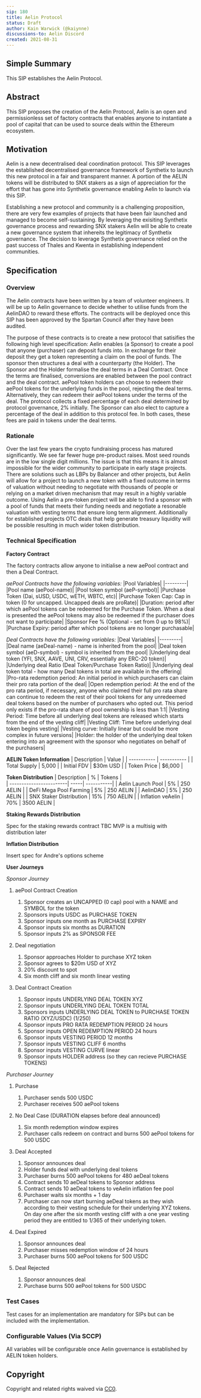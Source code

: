 ```yaml
---
sip: 180
title: Aelin Protocol
status: Draft
author: Kain Warwick (@kaiynne)
discussions-to: Aelin Discord
created: 2021-08-31
---
```


## Simple Summary

<!--"If you can't explain it simply, you don't understand it well enough." Simply describe the outcome the proposed changes intends to achieve. This should be non-technical and accessible to a casual community member.-->

This SIP establishes the Aelin Protocol.

## Abstract

<!--A short (~200 word) description of the proposed change, the abstract should clearly describe the proposed change. This is what *will* be done if the SIP is implemented, not *why* it should be done or *how* it will be done. If the SIP proposes deploying a new contract, write, "we propose to deploy a new contract that will do x".-->

This SIP proposes the creation of the Aelin Protocol, Aelin is an open and permissionless set of factory contracts that enables anyone to instantiate a pool of capital that can be used to source deals within the Ethereum ecosystem.

## Motivation

<!--This is the problem statement. This is the *why* of the SIP. It should clearly explain *why* the current state of the protocol is inadequate.  It is critical that you explain *why* the change is needed, if the SIP proposes changing how something is calculated, you must address *why* the current calculation is innaccurate or wrong. This is not the place to describe how the SIP will address the issue!-->

Aelin is a new decentralised deal coordination protocol. This SIP leverages the established decentralised governance framework of Synthetix to launch this new protocol in a fair and transparent manner. A portion of the AELIN tokens will be distributed to SNX stakers as a sign of appreciation for the effort that has gone into Synthetix governance enabling Aelin to launch via this SIP.

Establishing a new protocol and community is a challenging proposition, there are very few examples of projects that have been fair launched and managed to become self-sustaining. By leveraging the exisiting Synthetix governance process and rewarding SNX stakers Aelin will be able to create a new governance system that inhereits the legitimacy of Synthetix governance. The decision to leverage Synthetix governance relied on the past success of Thales and Kwenta in establishing independent communities.

## Specification

<!--The specification should describe the syntax and semantics of any new feature, there are five sections
1. Overview
2. Rationale
3. Technical Specification
4. Test Cases
5. Configurable Values
-->

### Overview

<!--This is a high level overview of *how* the SIP will solve the problem. The overview should clearly describe how the new feature will be implemented.-->

The Aelin contracts have been written by a team of volunteer engineers. It will be up to Aelin governance to decide whether to utilise funds from the AelinDAO to reward these efforts. The contracts will be deployed once this SIP has been approved by the Spartan Council after they have been audited.

The purpose of these contracts is to create a new protocol that satisifies the following high level specification:
Aelin enables (a Sponsor) to create a pool that anyone (purchaser) can deposit funds into. In exchange for their deposit they get a token representing a claim on the pool of funds. The sponsor then structures a deal with a counterparty (the Holder). The Sponsor and the Holder formalise the deal terms in a Deal Contract. Once the terms are finalised, conversions are enabled between the pool contract and the deal contract. aePool token holders can choose to redeem their aePool tokens for the underlying funds in the pool, rejecting the deal terms. Alternatively, they can redeem their aePool tokens under the terms of the deal. The protocol collects a fixed percentage of each deal determined by protocol governance, 2% initially. The Sponsor can also elect to capture a percentage of the deal in addition to this protocol fee. In both cases, these fees are paid in tokens under the deal terms.

### Rationale

<!--This is where you explain the reasoning behind how you propose to solve the problem. Why did you propose to implement the change in this way, what were the considerations and trade-offs. The rationale fleshes out what motivated the design and why particular design decisions were made. It should describe alternate designs that were considered and related work. The rationale may also provide evidence of consensus within the community, and should discuss important objections or concerns raised during discussion.-->

Over the last few years the crypto fundraising process has matured significantly. We see far fewer huge pre-product raises. Most seed rounds are in the low single digit millions. The issue is that this means it is almost impossible for the wider community to participate in early stage projects. There are solutions such as LBPs by Balancer and other projects, but Aelin will allow for a project to launch a new token with a fixed outcome in terms of valuation without needing to negotiate with thousands of people or relying on a market driven mechanism that may result in a highly variable outcome. Using Aelin a pre-token project will be able to find a sponsor with a pool of funds that meets their funding needs and negotiate a resonable valuation with vesting terms that ensure long term alignment. Additionally for established projects OTC deals that help generate treasury liquidity will be possible resulting in much wider token distribution.

### Technical Specification

<!--The technical specification should outline the public API of the changes proposed. That is, changes to any of the interfaces Synthetix currently exposes or the creations of new ones.-->

**Factory Contract**

The factory contracts allow anyone to initialise a new aePool contract and then a Deal Contract.

_aePool Contracts have the following variables:_
|Pool Variables|
|---------|
|Pool name (aePool-name)|
|Pool token symbol (aeP-symbol)|
|Purchase Token (Dai, sUSD, USDC, wETH, WBTC, etc)|
|Purchase Token Cap: Cap in token (0 for uncapped. Uncapped deals are proRate)|
|Duration: period after which aePool tokens can be redeemed for the Purchase Token. When a deal is presented the aePool tokens may also be redeemed if the purchaser does not want to participate|
|Sponsor Fee % (Optional - set from 0 up to 98%)|
|Purchase Expiry: period after which pool tokens are no longer purchasable|

_Deal Contracts have the following variables:_
|Deal Variables|
|---------|
|Deal name (aeDeal-name) - name is inherited from the pool|
|Deal token symbol (aeD-symbol) - symbol is inherited from the pool|
|Underlying deal token (YFI, SNX, AAVE, UNI, CRV, essentially any ERC-20 token)|
|Underlying deal Ratio (Deal Token/Purchase Token Ratio)|
|Underlying deal token total - how many Deal tokens in total are available in the offering|
|Pro-rata redemption period: An initial period in which purchasers can claim their pro rata portion of the deal|
|Open redemption period: At the end of the pro rata period, if necessary, anyone who claimed their full pro rata share can continue to redeem the rest of their pool tokens for any unredeemed deal tokens based on the number of purchasers who opted out. This period only exists if the pro-rata share of pool ownership is less than 1:1|
|Vesting Period: Time before all underlying deal tokens are released which starts from the end of the vesting cliff|
|Vesting Cliff: Time before underlying deal token begins vesting|
|Vesting curve: Initially linear but could be more complex in future versions|
|Holder: the holder of the underlying deal token entering into an agreement with the sponsor who negotiates on behalf of the purchasers|

**AELIN Token Information**
| Description | Value |
| ----------- | ----------- |
| Total Supply | 5,000 |
| Initial FDV | $30m USD |
| Token Price | $6,000 |

**Token Distribution**
| Description | % | Tokens |  
| ------------------------| -----| -----------|
| Aelin Launch Pool | 5% | 250 AELIN |
| DeFi Mega Pool Farming | 5% | 250 AELIN |
| AelinDAO | 5% | 250 AELIN |
| SNX Staker Distribution | 15% | 750 AELIN |
| Inflation veAelin | 70% | 3500 AELIN |

**Staking Rewards Distribution**

Spec for the staking rewards contract TBC
MVP is a multisig with distribution later

**Inflation Distribution**

Insert spec for Andre's options scheme

**User Journeys**

_Sponsor Journey_

1. aePool Contract Creation

   1. Sponsor creates an UNCAPPED (0 cap) pool with a NAME and SYMBOL for the token
   2. Sponsors inputs USDC as PURCHASE TOKEN
   3. Sponsor inputs one month as PURCHASE EXPIRY
   4. Sponsor inputs six months as DURATION
   5. Sponsor inputs 2% as SPONSOR FEE

2. Deal negotiation

   1. Sponsor approaches Holder to purchase XYZ token
   2. Sponsor agrees to $20m USD of XYZ
   3. 20% discount to spot
   4. Six month cliff and six month linear vesting

3. Deal Contract Creation
   1. Sponsor inputs UNDERLYING DEAL TOKEN XYZ
   2. Sponsor inputs UNDERLYING DEAL TOKEN TOTAL
   3. Sponsors inputs UNDERLYING DEAL TOKEN to PURCHASE TOKEN RATIO (XYZ/USDC) (1/250)
   4. Sponsor inputs PRO RATA REDEMPTION PERIOD 24 hours
   5. Sponsor inputs OPEN REDEMPTION PERIOD 24 hours
   6. Sponsor inputs VESTING PERIOD 12 months
   7. Sponsor inputs VESTING CLIFF 6 months
   8. Sponsor inputs VESTING CURVE linear
   9. Sponsor inputs HOLDER address (so they can recieve PURCHASE TOKENS)

_Purchaser Journey_

1. Purchase

   1. Purchaser sends 500 USDC
   2. Purchaser receives 500 aePool tokens

2. No Deal Case (DURATION elapses before deal announced)

   1. Six month redemption window expires
   2. Purchaser calls redeem on contract and burns 500 aePool tokens for 500 USDC

3. Deal Accepted

   1. Sponsor announces deal
   2. Holder funds deal with underlying deal tokens
   3. Purchaser burns 500 aePool tokens for 480 aeDeal tokens
   4. Contract sends 10 aeDeal tokens to Sponsor address
   5. Contract sends 10 aeDeal tokens to veAelin inflation fee pool
   6. Purchaser waits six months + 1 day
   7. Purchaser can now start burning aeDeal tokens as they wish according to their vesting schedule for their underlying XYZ tokens. On day one after the six month vesting cliff with a one year vesting period they are entitled to 1/365 of their underlying token.

4. Deal Expired

   1. Sponsor announces deal
   2. Purchaser misses redemption window of 24 hours
   3. Purchaser burns 500 aePool tokens for 500 USDC

5. Deal Rejected

   1. Sponsor announces deal
   2. Purchase burns 500 aePool tokens for 500 USDC

### Test Cases

<!--Test cases for an implementation are mandatory for SIPs but can be included with the implementation..-->

Test cases for an implementation are mandatory for SIPs but can be included with the implementation.

### Configurable Values (Via SCCP)

<!--Please list all values configurable via SCCP under this implementation.-->

All variables will be configurable once Aelin governance is established by AELIN token holders.

## Copyright

Copyright and related rights waived via [CC0](https://creativecommons.org/publicdomain/zero/1.0/).
